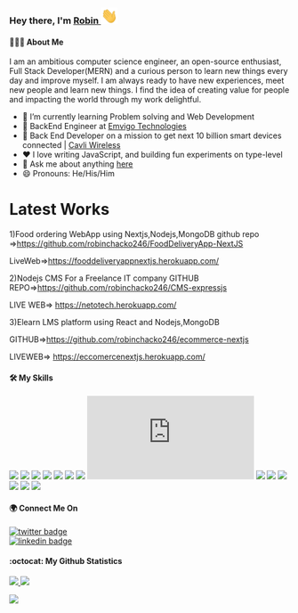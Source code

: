 ### Hey there, I'm <a  href="https://github.com/robinchacko246/"> Robin </a> <img  src="https://raw.githubusercontent.com/ABSphreak/ABSphreak/master/gifs/Hi.gif" width="30px"></h2>

#### 👨🏻‍💻 About Me 

I am an ambitious computer science engineer, an open-source enthusiast, Full Stack Developer(MERN) and a curious person to learn new things every day and improve myself. I am always ready to have new experiences, meet new people and learn new things. I find the idea of creating value for people and impacting the world through my work delightful.

- 🌱 I’m currently learning Problem solving and Web Development
- 💼 BackEnd Engineer at [Emvigo Technologies](https://www.emvigotech.com/)
- 💼 Back End Developer on a mission to get next 10 billion smart devices connected | [Cavli Wireless](https://www.cavliwireless.com/)
- ❤️ I love writing JavaScript, and building fun experiments on type-level
- 💬 Ask me about anything [here](https://github.com/robinchacko246/robinchacko246/issues)
- 😄 Pronouns: He/His/Him

Latest Works
=================
1)Food ordering WebApp using Nextjs,Nodejs,MongoDB github repo =>https://github.com/robinchacko246/FoodDeliveryApp-NextJS 

LiveWeb=>https://fooddeliveryappnextjs.herokuapp.com/

2)Nodejs CMS For a Freelance IT company GITHUB REPO=>https://github.com/robinchacko246/CMS-expressjs 

  LIVE WEB=> https://netotech.herokuapp.com/

3)Elearn LMS platform using React and Nodejs,MongoDB 

GITHUB=>https://github.com/robinchacko246/ecommerce-nextjs

LIVEWEB=> https://eccomercenextjs.herokuapp.com/









#### 🛠 My Skills

  ![](https://img.shields.io/badge/HTML5-E34F26?style=for-the-badge&logo=html5&logoColor=white)
  ![](https://img.shields.io/badge/CSS3-1572B6?style=for-the-badge&logo=css3&logoColor=white)
  ![](https://img.shields.io/badge/JavaScript-F7DF1E?style=for-the-badge&logo=javascript&logoColor=black)
  ![](https://img.shields.io/badge/React-20232A?style=for-the-badge&logo=react&logoColor=61DAFB)
  ![](https://img.shields.io/badge/Node.js-43853D?style=for-the-badge&logo=node.js&logoColor=white)
  ![](https://img.shields.io/badge/Express.js-404D59?style=for-the-badge)
  ![](https://img.shields.io/badge/GraphQL-gray?style=for-the-badge&logo=GraphQL&logoColor=#f705a3)
  ![](https://img.shields.io/badge/Next.js?style=for-the-badge&logo=next.js&logoColor=#f705a4)
  ![](https://img.shields.io/badge/MongoDB-4EA94B?style=for-the-badge&logo=mongodb&logoColor=white)
  ![](https://img.shields.io/badge/Heroku-430098?style=for-the-badge&logo=heroku&logoColor=white)
  ![](https://img.shields.io/badge/Git-white?style=for-the-badge&logo=git&logoColor=Orange)
  ![](https://img.shields.io/badge/Github-eb4034?style=for-the-badge&logo=github&logoColor=black)
  ![](https://img.shields.io/badge/vscode-gray?style=for-the-badge&logo=visualstudiocode&logoColor=508cfa)
  ![](https://img.shields.io/badge/Material--UI-0081CB?style=for-the-badge&logo=material-ui&logoColor=white)
  
#### 🌍 Connect Me On

[![twitter badge](https://img.shields.io/badge/twitter-robin-chacko-134473188?style=social&logo=twitter)](https://twitter.com/robinchacko246)<br/>
[![linkedin badge](https://img.shields.io/badge/linkedin-robin-chacko-134473188?style=social&logo=linkedin)](https://in.linkedin.com/in/robin-chacko-134473188)


#### :octocat: My Github Statistics

<a href="https://github.com/robinchacko246">
  <img height="180em" src="https://github-readme-stats.vercel.app/api?username=robinchacko246&theme=radical&show_icons=true" />
  <img height="180em" src="https://github-readme-stats.vercel.app/api/top-langs/?username=robinchacko246&theme=radical&layout=compact" />
</a>

![](https://komarev.com/ghpvc/?username=robinchacko246)

<br/>
